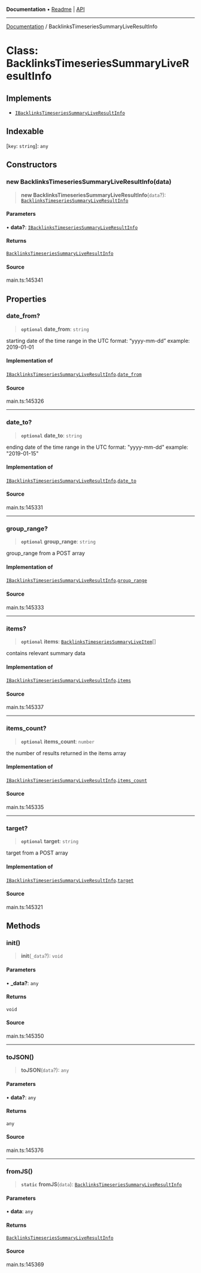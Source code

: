 **Documentation** • [Readme](../README.md) \| [API](../globals.md)

***

[Documentation](../README.md) / BacklinksTimeseriesSummaryLiveResultInfo

# Class: BacklinksTimeseriesSummaryLiveResultInfo

## Implements

- [`IBacklinksTimeseriesSummaryLiveResultInfo`](../interfaces/IBacklinksTimeseriesSummaryLiveResultInfo.md)

## Indexable

 \[`key`: `string`\]: `any`

## Constructors

### new BacklinksTimeseriesSummaryLiveResultInfo(data)

> **new BacklinksTimeseriesSummaryLiveResultInfo**(`data`?): [`BacklinksTimeseriesSummaryLiveResultInfo`](BacklinksTimeseriesSummaryLiveResultInfo.md)

#### Parameters

• **data?**: [`IBacklinksTimeseriesSummaryLiveResultInfo`](../interfaces/IBacklinksTimeseriesSummaryLiveResultInfo.md)

#### Returns

[`BacklinksTimeseriesSummaryLiveResultInfo`](BacklinksTimeseriesSummaryLiveResultInfo.md)

#### Source

main.ts:145341

## Properties

### date\_from?

> **`optional`** **date\_from**: `string`

starting date of the time range
in the UTC format: “yyyy-mm-dd”
example:
2019-01-01

#### Implementation of

[`IBacklinksTimeseriesSummaryLiveResultInfo`](../interfaces/IBacklinksTimeseriesSummaryLiveResultInfo.md).[`date_from`](../interfaces/IBacklinksTimeseriesSummaryLiveResultInfo.md#date_from)

#### Source

main.ts:145326

***

### date\_to?

> **`optional`** **date\_to**: `string`

ending date of the time range
in the UTC format: "yyyy-mm-dd"
example:
"2019-01-15"

#### Implementation of

[`IBacklinksTimeseriesSummaryLiveResultInfo`](../interfaces/IBacklinksTimeseriesSummaryLiveResultInfo.md).[`date_to`](../interfaces/IBacklinksTimeseriesSummaryLiveResultInfo.md#date_to)

#### Source

main.ts:145331

***

### group\_range?

> **`optional`** **group\_range**: `string`

group_range from a POST array

#### Implementation of

[`IBacklinksTimeseriesSummaryLiveResultInfo`](../interfaces/IBacklinksTimeseriesSummaryLiveResultInfo.md).[`group_range`](../interfaces/IBacklinksTimeseriesSummaryLiveResultInfo.md#group_range)

#### Source

main.ts:145333

***

### items?

> **`optional`** **items**: [`BacklinksTimeseriesSummaryLiveItem`](BacklinksTimeseriesSummaryLiveItem.md)[]

contains relevant summary data

#### Implementation of

[`IBacklinksTimeseriesSummaryLiveResultInfo`](../interfaces/IBacklinksTimeseriesSummaryLiveResultInfo.md).[`items`](../interfaces/IBacklinksTimeseriesSummaryLiveResultInfo.md#items)

#### Source

main.ts:145337

***

### items\_count?

> **`optional`** **items\_count**: `number`

the number of results returned in the items array

#### Implementation of

[`IBacklinksTimeseriesSummaryLiveResultInfo`](../interfaces/IBacklinksTimeseriesSummaryLiveResultInfo.md).[`items_count`](../interfaces/IBacklinksTimeseriesSummaryLiveResultInfo.md#items_count)

#### Source

main.ts:145335

***

### target?

> **`optional`** **target**: `string`

target from a POST array

#### Implementation of

[`IBacklinksTimeseriesSummaryLiveResultInfo`](../interfaces/IBacklinksTimeseriesSummaryLiveResultInfo.md).[`target`](../interfaces/IBacklinksTimeseriesSummaryLiveResultInfo.md#target)

#### Source

main.ts:145321

## Methods

### init()

> **init**(`_data`?): `void`

#### Parameters

• **\_data?**: `any`

#### Returns

`void`

#### Source

main.ts:145350

***

### toJSON()

> **toJSON**(`data`?): `any`

#### Parameters

• **data?**: `any`

#### Returns

`any`

#### Source

main.ts:145376

***

### fromJS()

> **`static`** **fromJS**(`data`): [`BacklinksTimeseriesSummaryLiveResultInfo`](BacklinksTimeseriesSummaryLiveResultInfo.md)

#### Parameters

• **data**: `any`

#### Returns

[`BacklinksTimeseriesSummaryLiveResultInfo`](BacklinksTimeseriesSummaryLiveResultInfo.md)

#### Source

main.ts:145369

